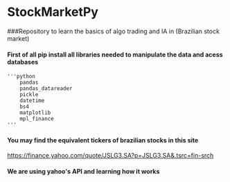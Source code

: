 # StockMarketPy
###Repository to learn the basics of algo trading and IA in (Brazilian stock market)

#### First of all pip install all libraries needed to manipulate the data and acess databases
    '''python
        pandas
        pandas_datareader
        pickle
        datetime
        bs4
        matplotlib
        mpl_finance
    '''
#### You may find the equivalent tickers of brazilian stocks in this site 
 https://finance.yahoo.com/quote/JSLG3.SA?p=JSLG3.SA&.tsrc=fin-srch

#### We are using yahoo's API and learning how it works 
